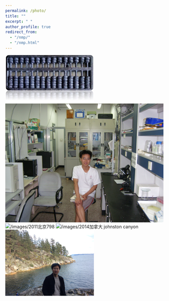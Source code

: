 ```yaml
---
permalink: /photo/
title: ""
excerpt: " "
author_profile: true
redirect_from: 
  - "/nmp/"
  - "/nmp.html"
---
```

<img src="/images/算盘.jpg" alt="/images/算盘" width="280"/>



<img src="/images/2007.JPG" alt="/images/2007物理所" width="500"/>

<img src="/images/2011北京798.JPG" alt="/images/2011北京798" width="280"/>

<img src="/images/2014加拿大 johnston canyon.JPG" alt="/images/2014加拿大 johnston canyon" width="280"/>

<img src="/images/2017温哥华.JPG" alt="/images/2017温哥华" width="280"/>
